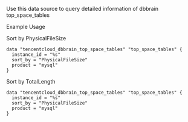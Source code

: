 Use this data source to query detailed information of dbbrain top_space_tables

Example Usage

Sort by PhysicalFileSize
```hcl
data "tencentcloud_dbbrain_top_space_tables" "top_space_tables" {
  instance_id = "%s"
  sort_by = "PhysicalFileSize"
  product = "mysql"
}
```

Sort by TotalLength
```hcl
data "tencentcloud_dbbrain_top_space_tables" "top_space_tables" {
  instance_id = "%s"
  sort_by = "PhysicalFileSize"
  product = "mysql"
}
```